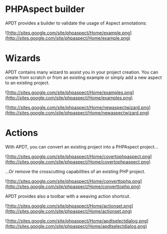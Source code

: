 # PHPAspect builder #
APDT provides a builder to validate the usage of Aspect annotations:

![http://sites.google.com/site/phpaspect/Home/example.png](http://sites.google.com/site/phpaspect/Home/example.png)

# Wizards #

APDT contains many wizard to assist you in your project creation.
You can create from scratch or from an existing example or simply add a new aspect to an existing project.

![http://sites.google.com/site/phpaspect/Home/examples.png](http://sites.google.com/site/phpaspect/Home/examples.png)

![http://sites.google.com/site/phpaspect/Home/newaspectwizard.png](http://sites.google.com/site/phpaspect/Home/newaspectwizard.png)


# Actions #

With APDT, you can convert an existing project into a PHPAspect project...

![http://sites.google.com/site/phpaspect/Home/covertophpaspect.png](http://sites.google.com/site/phpaspect/Home/covertophpaspect.png)

...Or remove the crosscutting capabilities of an existing PHP project.

![http://sites.google.com/site/phpaspect/Home/converttophp.png](http://sites.google.com/site/phpaspect/Home/converttophp.png)

APDT provides also a toolbar with a weaving action shortcut.

![http://sites.google.com/site/phpaspect/Home/actionset.png](http://sites.google.com/site/phpaspect/Home/actionset.png)

![http://sites.google.com/site/phpaspect/Home/apdtselectdialog.png](http://sites.google.com/site/phpaspect/Home/apdtselectdialog.png)